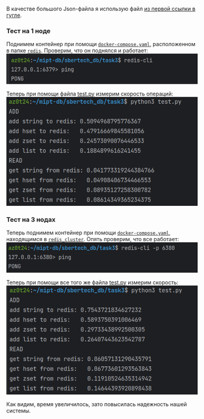 В качестве большого Json-файла я использую файл [из первой ссылки в гугле](https://github.com/json-iterator/test-data/blob/master/large-file.json).

### Тест на 1 ноде
Поднимем контейнер при помощи [`docker-compose.yaml`](redis/docker-compose.yaml),
расположенном в папке [`redis`](redis). Проверим, что он поднялся и работает:
![PingRedis](images/ping_redis.png)

Теперь при помощи файла [test.py](test.py) измерим скорость операций:
![TestRedis](images/test_redis.png)

### Тест на 3 нодах
Теперь поднимем контейнер при помощи [`docker-compose.yaml`](redis_cluster/docker-compose.yaml),
находящимся в [`redis_cluster`](redis_cluster). Опять проверим, что все работает:
![PingRedisCluster](images/ping_cluster.png)

Теперь при помощи все того же файла [test.py](test.py) измерим скорость:
![TestRedisCluster](images/test_cluster.png)

Как видим, время увеличилось, зато повысилась надежность нашей системы.